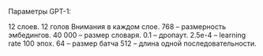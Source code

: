 Параметры GPT-1:

12 слоев.
12 голов Внимания в каждом слое.
768 – размерность эмбедингов.
40 000 – размер словаря.
0.1 – дропаут.
2.5e-4 – learning rate 
100 эпох.
64 – размер батча
512 – длина одной последовательности.